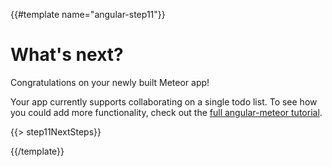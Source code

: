 {{#template name="angular-step11"}}

# What's next?

Congratulations on your newly built Meteor app!

Your app currently supports collaborating on a single todo list. To see how you
could add more functionality, check out the [full angular-meteor tutorial](http://angular-meteor.com/).

{{> step11NextSteps}}

{{/template}}
